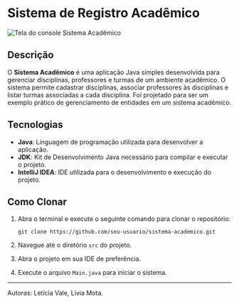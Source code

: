 # Sistema de Registro Acadêmico

![Tela do console Sistema Acadêmico](https://github.com/user-attachments/assets/298eb40f-eca6-4142-8a15-040de32f7912)

## Descrição
O **Sistema Acadêmico** é uma aplicação Java simples desenvolvida para gerenciar disciplinas, professores e turmas de um ambiente acadêmico. O sistema permite cadastrar disciplinas, associar professores às disciplinas e listar turmas associadas a cada disciplina. Foi projetado para ser um exemplo prático de gerenciamento de entidades em um sistema acadêmico.

## Tecnologias
- **Java**: Linguagem de programação utilizada para desenvolver a aplicação.
- **JDK**: Kit de Desenvolvimento Java necessário para compilar e executar o projeto.
- **IntelliJ IDEA**: IDE utilizada para o desenvolvimento e execução do projeto.

## Como Clonar

1. Abra o terminal e execute o seguinte comando para clonar o repositório:
    ```
    git clone https://github.com/seu-usuario/sistema-academico.git
    ```

2. Navegue até o diretório `src` do projeto.

3. Abra o projeto em sua IDE de preferência.

4. Execute o arquivo `Main.java` para iniciar o sistema.

---

Autoras: Letícia Vale, Lívia Mota.
